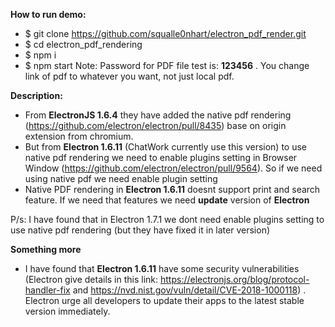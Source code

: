 **How to run demo:**
 * $ git clone https://github.com/squalle0nhart/electron_pdf_render.git
 * $ cd electron_pdf_rendering
 * $ npm i 
 * $ npm start
Note: Password for PDF file test is: **123456** . You change link of pdf to whatever you want, not just local pdf.

**Description:**
* From **ElectronJS 1.6.4** they have added the native pdf rendering (https://github.com/electron/electron/pull/8435) base on origin extension from chromium. 
* But from **Electron 1.6.11** (ChatWork currently use this version) to use native pdf rendering we need to enable plugins setting in Browser Window (https://github.com/electron/electron/pull/9564). So if we need using native pdf we need enable plugin setting
* Native PDF rendering in **Electron 1.6.11** doesnt support print and search feature. If we need that features we need **update** version of **Electron**

P/s: I have found that in Electron 1.7.1 we dont need enable plugins setting to use native pdf rendering (but they have fixed it in later version)

**Something more**
* I have found that **Electron 1.6.11** have some security vulnerabilities (Electron give details in this link: https://electronjs.org/blog/protocol-handler-fix and https://nvd.nist.gov/vuln/detail/CVE-2018-1000118) . Electron urge all developers to update their apps to the latest stable version immediately.

